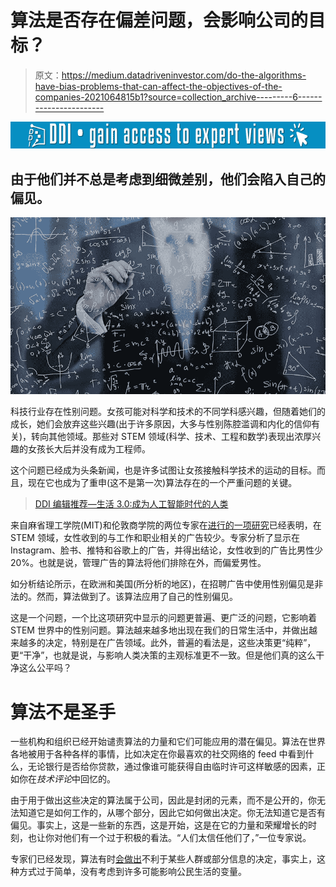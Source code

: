 # 算法是否存在偏差问题，会影响公司的目标？

> 原文：<https://medium.datadriveninvestor.com/do-the-algorithms-have-bias-problems-that-can-affect-the-objectives-of-the-companies-2021064815b1?source=collection_archive---------6----------------------->

[![](img/b5b57b58027e7b0973a52b91c608a80d.png)](http://www.track.datadriveninvestor.com/1B9E)

## 由于他们并不总是考虑到细微差别，他们会陷入自己的偏见。

![](img/2f53d635d6ff55a24f2be0a8805c821e.png)

科技行业存在性别问题。女孩可能对科学和技术的不同学科感兴趣，但随着她们的成长，她们会放弃这些兴趣(出于许多原因，大多与性别陈腔滥调和内化的信仰有关)，转向其他领域。那些对 STEM 领域(科学、技术、工程和数学)表现出浓厚兴趣的女孩长大后并没有成为工程师。

这个问题已经成为头条新闻，也是许多试图让女孩接触科学技术的运动的目标。而且，现在它也成为了重申(这不是第一次)算法存在的一个严重问题的关键。

> [DDI 编辑推荐—生活 3.0:成为人工智能时代的人类](https://www.amazon.com/gp/product/B07M72V9KS/ref=as_li_qf_asin_il_tl?ie=UTF8&tag=ddi018-20&creative=9325&linkCode=as2&creativeASIN=B07M72V9KS&linkId=a3b80f7bac01c1db77e48dd84e5fb82f)

来自麻省理工学院(MIT)和伦敦商学院的两位专家在[进行的一项研究](https://www.europeanscientist.com/en/public/women-are-seeing-less-stem-job-ads-than-men-are-marketing-algorithms-promoting-gender-bias/)已经表明，在 STEM 领域，女性收到的与工作和职业相关的广告较少。专家分析了显示在 Instagram、脸书、推特和谷歌上的广告，并得出结论，女性收到的广告比男性少 20%。也就是说，管理广告的算法将他们排除在外，而偏爱男性。

如分析结论所示，在欧洲和美国(所分析的地区)，在招聘广告中使用性别偏见是非法的。然而，算法做到了。该算法应用了自己的性别偏见。

这是一个问题，一个比这项研究中显示的问题更普遍、更广泛的问题，它影响着 STEM 世界中的性别问题。算法越来越多地出现在我们的日常生活中，并做出越来越多的决定，特别是在广告领域。此外，普遍的看法是，这些决策更“纯粹”，更“干净”，也就是说，与影响人类决策的主观标准更不一致。但是他们真的这么干净这么公平吗？

# 算法不是圣手

一些机构和组织已经开始谴责算法的力量和它们可能应用的潜在偏见。算法在世界各地被用于各种各样的事情，比如决定在你最喜欢的社交网络的 feed 中看到什么，无论银行是否给你贷款，通过像谁可能获得自由临时许可这样敏感的因素，正如你在*技术评论*中回忆的。

由于用于做出这些决定的算法属于公司，因此是封闭的元素，而不是公开的，你无法知道它是如何工作的，从哪个部分，因此它如何做出决定。你无法知道它是否有偏见。事实上，这是一些新的东西，这是开始，这是在它的力量和荣耀增长的时刻，也让你对他们有一个过于积极的看法。“人们太信任他们了，”一位专家说。

专家们已经发现，算法有时[会做出](https://www.fastcompany.com/40583554/this-tool-lets-you-see-and-correct-the-bias-in-an-algorithm)不利于某些人群或部分信息的决定，事实上，这种方式过于简单，没有考虑到许多可能影响公民生活的变量。